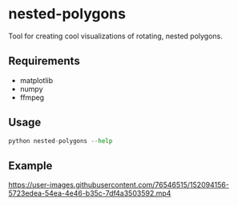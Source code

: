 # nested-polygons

Tool for creating cool visualizations of rotating, nested polygons.

## Requirements
* matplotlib
* numpy
* ffmpeg

## Usage
```python
python nested-polygons --help
```

## Example

https://user-images.githubusercontent.com/76546515/152094156-5723edea-54ea-4e46-b35c-7df4a3503592.mp4

